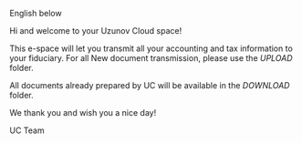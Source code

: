 English below

Hi and welcome to your Uzunov Cloud space!

This e-space will let you transmit all your accounting and tax information to your fiduciary.
For all New document transmission, please use the *UPLOAD* folder.

All documents already prepared by UC will be available in the *DOWNLOAD* folder.

We thank you and wish you a nice day!

UC Team
